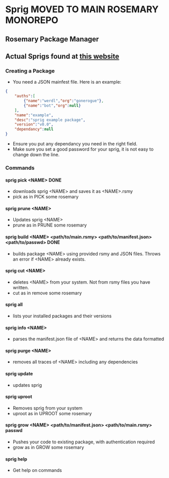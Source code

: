 # Sprig MOVED TO MAIN ROSEMARY MONOREPO
## Rosemary Package Manager
## Actual Sprigs found at [this website](https://sprigrsmy.000webhostapp.com/)
### Creating a Package
- You need a JSON mainfest file. Here is an example:
```json
{
    "auths":[
        {"name":"werdl","org":"gonerogue"},
        {"name":"bot","org":null}
    ],
    "name":"example",
    "desc":"sprig example package",
    "version":"v0.0",
    "dependancy":null
}
```
- Ensure you put any dependancy you need in the right field.
- Make sure you set a good password for your sprig, it is not easy to change down the line.
### Commands
#### sprig pick \<NAME> DONE
- downloads  sprig \<NAME> and saves it as \<NAME>.rsmy
- pick as in PICK some rosemary
#### sprig prune \<NAME>
- Updates sprig \<NAME>
- prune as in PRUNE some rosemary
#### sprig build \<NAME> \<path/to/main.rsmy> \<path/to/manifest.json> \<path/to/passwd> DONE
- builds package \<NAME> using provided rsmy and JSON files. Throws an error if \<NAME> already exists.

#### sprig cut \<NAME>
- deletes \<NAME> from your system. Not from rsmy files you have written.
- cut as in remove some rosemary
#### sprig all
- lists your installed packages and their versions

#### sprig info \<NAME>
- parses the manifest.json file of \<NAME> and returns the data formatted

#### sprig purge \<NAME>
- removes all traces of \<NAME> including any dependencies

#### sprig update 
- updates sprig

#### sprig uproot 
- Removes sprig from your system
- uproot as in UPROOT some rosemary
#### sprig grow \<NAME> \<path/to/manifest.json> \<path/to/main.rsmy> passwd
- Pushes your code to existing package, with authentication required
- grow as in GROW some rosemary
#### sprig help
- Get help on commands
